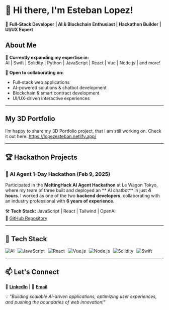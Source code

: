 # 👋 Hi there, I'm Esteban Lopez!  

🚀 **Full-Stack Developer | AI & Blockchain Enthusiast | Hackathon Builder | UI/UX Expert**  

## About Me  
🌱 **Currently expanding my expertise in:**  
AI | Swift | Solidity | Python | JavaScript | React | Vue | Node.js | and more!  

💞️ **Open to collaborating on:**  
- Full-stack web applications
- AI-powered solutions & chatbot development
- Blockchain & smart contract development  
- UI/UX-driven interactive experiences  

---

## My 3D Portfolio  

I’m happy to share my 3D Portfolio project, that I am still working on. 
Check it out here: https://lopezesteban.netlify.app/

---

## 🏆 Hackathon Projects  

### 🚀 AI Agent 1-Day Hackathon (Feb 9, 2025)  
Participated in the **MeltingHack AI Agent Hackathon** at Le Wagon Tokyo, where my team of three built and deployed an ** AI chatbot** in just **4 hours**. I worked as one of the two **backend developers**, collaborating with an industry professional with **6 years of experience**.  

🛠 **Tech Stack:** JavaScript | React | Tailwind | OpenAI  
🔗 [GitHub Repository](https://github.com/lopezwebdev/team6)  

---

## 🔧 Tech Stack  
<div style="display: flex; gap: 10px;">
  <img src="https://img.shields.io/badge/Artificial%20Intelligence-008080?style=flat&logo=openai&logoColor=white" alt="AI">
  <img src="https://img.shields.io/badge/JavaScript-F7DF1E?style=flat&logo=javascript&logoColor=black" alt="JavaScript">
  <img src="https://img.shields.io/badge/React-61DAFB?style=flat&logo=react&logoColor=black" alt="React">
  <img src="https://img.shields.io/badge/Vue.js-4FC08D?style=flat&logo=vue.js&logoColor=white" alt="Vue.js">
  <img src="https://img.shields.io/badge/Node.js-339933?style=flat&logo=node.js&logoColor=white" alt="Node.js">
  <img src="https://img.shields.io/badge/Solidity-363636?style=flat&logo=solidity&logoColor=white" alt="Solidity">
  <img src="https://img.shields.io/badge/Swift-FA7343?style=flat&logo=swift&logoColor=white" alt="Swift">
</div>


---

## 📫 Let's Connect  
🔗 **[LinkedIn](https://www.linkedin.com/in/esteban-lopez-webdev/)** | 📧 **[Email](mailto:hello@lopezesteban.me)**  

💡 *"Building scalable AI-driven applications, optimizing user experiences, and pushing the boundaries of web innovation!"*  


